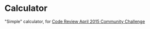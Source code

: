 # Calculator
"Simple" calculator, for [Code Review April 2015 Community Challenge](http://meta.codereview.stackexchange.com/a/5176/31562)
